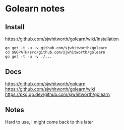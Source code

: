 # Golearn notes

## Install

https://github.com/sjwhitworth/golearn/wiki/Installation

```
go get -t -u -v github.com/sjwhitworth/golearn
cd $GOPATH/src/github.com/sjwhitworth/golearn
go get -t -u -v ./...
```

## Docs

https://github.com/sjwhitworth/golearn
https://github.com/sjwhitworth/golearn/wiki
https://pkg.go.dev/github.com/sjwhitworth/golearn

## Notes

Hard to use, I might come back to this later
